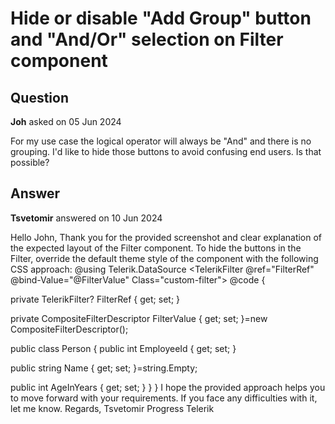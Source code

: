 # Hide or disable "Add Group" button and "And/Or" selection on Filter component

## Question

**Joh** asked on 05 Jun 2024

For my use case the logical operator will always be "And" and there is no grouping. I'd like to hide those buttons to avoid confusing end users. Is that possible?

## Answer

**Tsvetomir** answered on 10 Jun 2024

Hello John, Thank you for the provided screenshot and clear explanation of the expected layout of the Filter component. To hide the buttons in the Filter, override the default theme style of the component with the following CSS approach: <style>.custom-filter.k-toolbar-button-group { display: none;
}.custom-filter button:nth-child ( 3 ){ display: none;
} </style> @using Telerik.DataSource <TelerikFilter @ref="FilterRef" @bind-Value="@FilterValue" Class="custom-filter"> <FilterFields> <FilterField Name="@(nameof(Person.EmployeeId))" Type="@(typeof(int))" Label="Id"> </FilterField> <FilterField Name="@(nameof(Person.Name))" Type="@(typeof(string))" Label="First Name"> </FilterField> <FilterField Name="@(nameof(Person.AgeInYears))" Type="@(typeof(int))" Label="Age"> </FilterField> </FilterFields> </TelerikFilter> @code {

private TelerikFilter? FilterRef { get; set; }

private CompositeFilterDescriptor FilterValue { get; set; }=new CompositeFilterDescriptor();

public class Person
{
public int EmployeeId { get; set; }

public string Name { get; set; }=string.Empty;

public int AgeInYears { get; set; }
}
} I hope the provided approach helps you to move forward with your requirements. If you face any difficulties with it, let me know. Regards, Tsvetomir Progress Telerik
